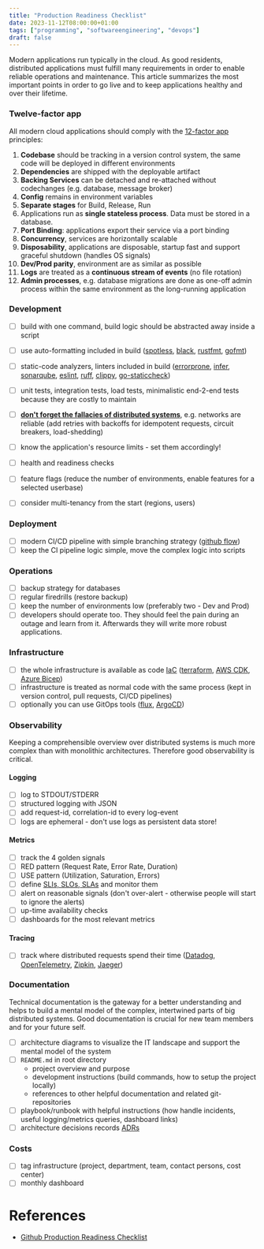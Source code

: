 ```yaml
---
title: "Production Readiness Checklist"
date: 2023-11-12T08:00:00+01:00
tags: ["programming", "softwareengineering", "devops"]
draft: false
---
```


Modern applications run typically in the cloud. As good residents, distributed
applications must fulfill many requirements in order to enable reliable
operations and maintenance. This article summarizes the most important points in
order to go live and to keep applications healthy and over their lifetime.

### Twelve-factor app

All modern cloud applications should comply with the
[12-factor app](https://12factor.net/) principles:

1. **Codebase** should be tracking in a version control system, the same code
   will be deployed in different environments
1. **Dependencies** are shipped with the deployable artifact
1. **Backing Services** can be detached and re-attached without codechanges
   (e.g. database, message broker)
1. **Config** remains in environment variables
1. **Separate stages** for Build, Release, Run
1. Applications run as **single stateless process**. Data must be stored in a
   database.
1. **Port Binding**: applications export their service via a port binding
1. **Concurrency**, services are horizontally scalable
1. **Disposability**, applications are disposable, startup fast and support
   graceful shutdown (handles OS signals)
1. **Dev/Prod parity**, environment are as similar as possible
1. **Logs** are treated as a **continuous stream of events** (no file rotation)
1. **Admin processes**, e.g. database migrations are done as one-off admin
   process within the same environment as the long-running application

### Development

- [ ] build with one command, build logic should be abstracted away inside a
      script
- [ ] use auto-formatting included in build
      ([spotless](https://github.com/diffplug/spotless/),
      [black](https://github.com/psf/black),
      [rustfmt](https://github.com/rust-lang/rustfmt),
      [gofmt](https://github.com/golang/go/tree/master/src/cmd/gofmt))
- [ ] static-code analyzers, linters included in build
      ([errorprone](https://errorprone.info/), [infer](https://fbinfer.com/),
      [sonarqube](https://www.sonarsource.com/products/sonarqube/),
      [eslint](https://eslint.org/), [ruff](https://github.com/astral-sh/ruff),
      [clippy](https://github.com/rust-lang/rust-clippy),
      [go-staticcheck](https://staticcheck.dev/))

- [ ] unit tests, integration tests, load tests, minimalistic end-2-end tests
      because they are costly to maintain

- [ ] [**don't forget the fallacies of distributed systems**](https://en.wikipedia.org/wiki/Fallacies_of_distributed_computing),
      e.g. networks are reliable (add retries with backoffs for idempotent
      requests, circuit breakers, load-shedding)

- [ ] know the application's resource limits - set them accordingly!

- [ ] health and readiness checks

- [ ] feature flags (reduce the number of environments, enable features for a
      selected userbase)
- [ ] consider multi-tenancy from the start (regions, users)

### Deployment

- [ ] modern CI/CD pipeline with simple branching strategy
      ([github flow](https://docs.github.com/en/get-started/quickstart/github-flow))
- [ ] keep the CI pipeline logic simple, move the complex logic into scripts

### Operations

- [ ] backup strategy for databases
- [ ] regular firedrills (restore backup)
- [ ] keep the number of environments low (preferably two - Dev and Prod)
- [ ] developers should operate too. They should feel the pain during an outage
      and learn from it. Afterwards they will write more robust applications.

### Infrastructure

- [ ] the whole infrastructure is available as code
      [IaC](https://en.wikipedia.org/wiki/Infrastructure_as_code)
      ([terraform](https://www.terraform.io/),
      [AWS CDK](https://aws.amazon.com/cdk/),
      [Azure Bicep](https://github.com/Azure/bicep))
- [ ] infrastructure is treated as normal code with the same process (kept in
      version control, pull requests, CI/CD pipelines)
- [ ] optionally you can use GitOps tools ([flux](https://fluxcd.io/),
      [ArgoCD](https://argoproj.github.io/cd/))

### Observability

Keeping a comprehensible overview over distributed systems is much more complex
than with monolithic architectures. Therefore good observability is critical.

#### Logging

- [ ] log to STDOUT/STDERR
- [ ] structured logging with JSON
- [ ] add request-id, correlation-id to every log-event
- [ ] logs are ephemeral - don't use logs as persistent data store!

#### Metrics

- [ ] track the 4 golden signals
- [ ] RED pattern (Request Rate, Error Rate, Duration)
- [ ] USE pattern (Utilization, Saturation, Errors)
- [ ] define
      [SLIs, SLOs, SLAs](https://sre.google/sre-book/service-level-objectives/)
      and monitor them
- [ ] alert on reasonable signals (don't over-alert - otherwise people will
      start to ignore the alerts)
- [ ] up-time availability checks
- [ ] dashboards for the most relevant metrics

#### Tracing

- [ ] track where distributed requests spend their time
      ([Datadog](https://www.datadoghq.com/),
      [OpenTelemetry](https://opentelemetry.io/), [Zipkin](https://zipkin.io/),
      [Jaeger](https://www.jaegertracing.io/))

### Documentation

Technical documentation is the gateway for a better understanding and helps to
build a mental model of the complex, intertwined parts of big distributed
systems. Good documentation is crucial for new team members and for your future
self.

- [ ] architecture diagrams to visualize the IT landscape and support the mental
      model of the system
- [ ] `README.md` in root directory
  - project overview and purpose
  - development instructions (build commands, how to setup the project locally)
  - references to other helpful documentation and related git-repositories
- [ ] playbook/runbook with helpful instructions (how handle incidents, useful
      logging/metrics queries, dashboard links)
- [ ] architecture decisions records [ADRs](https://adr.github.io/)

### Costs

- [ ] tag infrastructure (project, department, team, contact persons, cost
      center)
- [ ] monthly dashboard

# References

- [Github Production Readiness Checklist](https://github.com/kgoralski/microservice-production-readiness-checklist)

